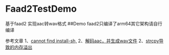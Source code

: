 # Faad2TestDemo

基于faad2 实现aac转wav格式
##Demo faad2只编译了arm64其它架构请自行编译




参考文章
1、[cannot find install-sh,](https://blog.csdn.net/houwenbin1986/article/details/78644990)
2、[解码aac，并生成wav文件](https://www.136.la/tech/show-848542.html)
2、[strcpy导致的内存溢出](https://blog.csdn.net/Small_Tgs/article/details/51210977)
